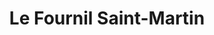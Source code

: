 ---
title: "Le Fournil Saint-Martin"
url: /saint-martin-le-vinoux/le-fournil-saint-martin/
shop: Bäckerei
---